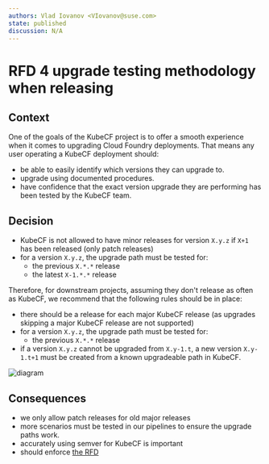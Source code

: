 ```yaml
---
authors: Vlad Iovanov <VIovanov@suse.com>
state: published
discussion: N/A
---
```


# RFD 4 upgrade testing methodology when releasing

## Context

One of the goals of the KubeCF project is to offer a smooth experience when it comes to upgrading Cloud Foundry deployments.
That means any user operating a KubeCF deployment should:

- be able to easily identify which versions they can upgrade to.
- upgrade using documented procedures.
- have confidence that the exact version upgrade they are performing has been tested by the KubeCF team.

## Decision

- KubeCF is not allowed to have minor releases for version `X.y.z` if `X+1` has been released (only patch releases)
- for a version `X.y.z`, the upgrade path must be tested for:
  - the previous `X.*.*` release
  - the latest `X-1.*.*` release

Therefore, for downstream projects, assuming they don't release as often as KubeCF, we recommend that the following rules should be in place:

- there should be a release for each major KubeCF release (as upgrades skipping a major KubeCF release are not supported)
- for a version `X.y.z`, the upgrade path must be tested for:
  - the previous `X.*.*` release
- if a version `X.y.z` cannot be upgraded from `X.y-1.t`, a new version `X.y-1.t+1` must be created from a known upgradeable path in KubeCF.

![diagram](https://docs.google.com/drawings/d/e/2PACX-1vSK_9XqNiLbpzrQGnJ9BISSQq8DKTeE3yDjszyJfC7BdPuABO0QbAMMZruEoMnTFwhhtzCEGeXowqmh/pub?w=1037&h=918)

## Consequences

- we only allow patch releases for old major releases
- more scenarios must be tested in our pipelines to ensure the upgrade paths work.
- accurately using semver for KubeCF is important
- should enforce [the RFD](https://github.com/cloudfoundry-incubator/kubecf/blob/master/doc/rfd/0002/README.md)
